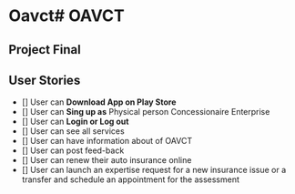 # Oavct# OAVCT
##  **Project Final**
## User Stories
* [] User can **Download App on Play Store**
* [] User can **Sing up as**
      Physical person
      Concessionaire
      Enterprise	
* [] User can **Login or Log out** 
* [] User can see all services
* [] User can have information about of OAVCT
* [] User can  post feed-back
* [] User can renew their auto insurance online
* [] User can launch an expertise request for a new insurance issue or a transfer and schedule an appointment for the assessment

